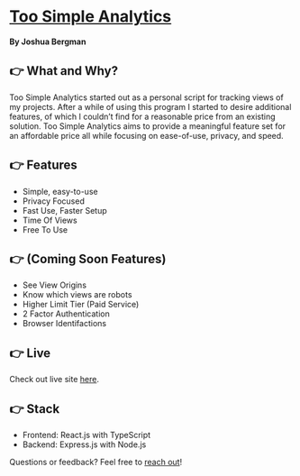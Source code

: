 # [Too Simple Analytics](https://toosimpleanalytics.com/)

**By Joshua Bergman**

## 👉 What and Why?

Too Simple Analytics started out as a personal script for tracking views of my projects. After a while of using this program I started to desire additional features, of which I couldn’t find for a reasonable price from an existing solution. Too Simple Analytics aims to provide a meaningful feature set for an affordable price all while focusing on ease-of-use, privacy, and speed.

## 👉 Features

- Simple, easy-to-use
- Privacy Focused
- Fast Use, Faster Setup
- Time Of Views
- Free To Use

## 👉 (Coming Soon Features)

- See View Origins
- Know which views are robots
- Higher Limit Tier (Paid Service)
- 2 Factor Authentication
- Browser Identifactions

## 👉 Live

Check out live site [here](https://toosimpleanalytics.com/).

## 👉 Stack

- Frontend: React.js with TypeScript
- Backend: Express.js with Node.js

Questions or feedback? Feel free to [reach out](https://joshuabergman.dev)!

